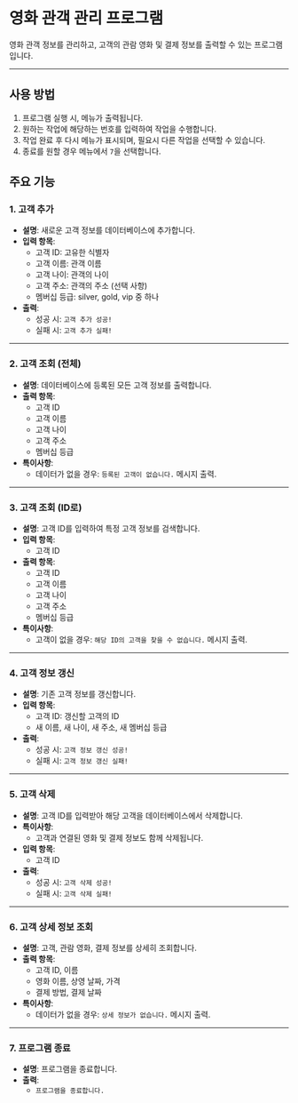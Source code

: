 # 영화 관객 관리 프로그램

영화 관객 정보를 관리하고, 고객의 관람 영화 및 결제 정보를 출력할 수 있는 프로그램입니다.

---


## 사용 방법
1. 프로그램 실행 시, 메뉴가 출력됩니다.
2. 원하는 작업에 해당하는 번호를 입력하여 작업을 수행합니다.
3. 작업 완료 후 다시 메뉴가 표시되며, 필요시 다른 작업을 선택할 수 있습니다.
4. 종료를 원할 경우 메뉴에서 `7`을 선택합니다.

## 주요 기능

### 1. 고객 추가
- **설명**: 새로운 고객 정보를 데이터베이스에 추가합니다.
- **입력 항목**:
  - 고객 ID: 고유한 식별자
  - 고객 이름: 관객 이름
  - 고객 나이: 관객의 나이
  - 고객 주소: 관객의 주소 (선택 사항)
  - 멤버십 등급: silver, gold, vip 중 하나
- **출력**:
  - 성공 시: `고객 추가 성공!`
  - 실패 시: `고객 추가 실패!`

---

### 2. 고객 조회 (전체)
- **설명**: 데이터베이스에 등록된 모든 고객 정보를 출력합니다.
- **출력 항목**:
  - 고객 ID
  - 고객 이름
  - 고객 나이
  - 고객 주소
  - 멤버십 등급
- **특이사항**:
  - 데이터가 없을 경우: `등록된 고객이 없습니다.` 메시지 출력.

---

### 3. 고객 조회 (ID로)
- **설명**: 고객 ID를 입력하여 특정 고객 정보를 검색합니다.
- **입력 항목**:
  - 고객 ID
- **출력 항목**:
  - 고객 ID
  - 고객 이름
  - 고객 나이
  - 고객 주소
  - 멤버십 등급
- **특이사항**:
  - 고객이 없을 경우: `해당 ID의 고객을 찾을 수 없습니다.` 메시지 출력.

---

### 4. 고객 정보 갱신
- **설명**: 기존 고객 정보를 갱신합니다.
- **입력 항목**:
  - 고객 ID: 갱신할 고객의 ID
  - 새 이름, 새 나이, 새 주소, 새 멤버십 등급
- **출력**:
  - 성공 시: `고객 정보 갱신 성공!`
  - 실패 시: `고객 정보 갱신 실패!`

---

### 5. 고객 삭제
- **설명**: 고객 ID를 입력받아 해당 고객을 데이터베이스에서 삭제합니다.
- **특이사항**:
  - 고객과 연결된 영화 및 결제 정보도 함께 삭제됩니다.
- **입력 항목**:
  - 고객 ID
- **출력**:
  - 성공 시: `고객 삭제 성공!`
  - 실패 시: `고객 삭제 실패!`

---

### 6. 고객 상세 정보 조회
- **설명**: 고객, 관람 영화, 결제 정보를 상세히 조회합니다.
- **출력 항목**:
  - 고객 ID, 이름
  - 영화 이름, 상영 날짜, 가격
  - 결제 방법, 결제 날짜
- **특이사항**:
  - 데이터가 없을 경우: `상세 정보가 없습니다.` 메시지 출력.

---

### 7. 프로그램 종료
- **설명**: 프로그램을 종료합니다.
- **출력**:
  - `프로그램을 종료합니다.`


